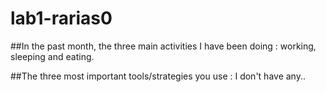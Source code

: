 # lab1-rarias0


##In the past month, the three main activities I have been doing :
working, sleeping and eating.

##The three most important tools/strategies you use :
I don't have any..
